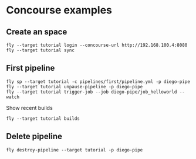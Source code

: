 # Concourse examples

## Create an space

```
fly --target tutorial login --concourse-url http://192.168.100.4:8080
fly --target tutorial sync
```

## First pipeline

```
fly sp --target tutorial -c pipelines/first/pipeline.yml -p diego-pipe
fly --target tutorial unpause-pipeline -p diego-pipe
fly --target tutorial trigger-job --job diego-pipe/job_helloworld --watch
```

Show recent builds
```
fly --target tutorial builds
```

## Delete pipeline
```
fly destroy-pipeline --target tutorial -p diego-pipe
```